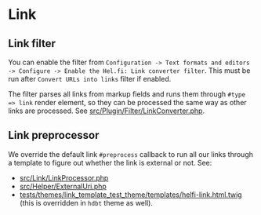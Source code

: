 # Link

## Link filter

You can enable the filter from `Configuration -> Text formats and editors -> Configure -> Enable the Hel.fi: Link converter filter`. This must be run after `Convert URLs into links` filter if enabled.

The filter parses all links from markup fields and runs them through `#type => link` render element, so they can be processed the same way as other links are processed. See [src/Plugin/Filter/LinkConverter.php](https://github.com/City-of-Helsinki/drupal-module-helfi-api-base/blob/main/src/Plugin/Filter/LinkConverter.php).

## Link preprocessor

We override the default link `#preprocess` callback to run all our links through a template to figure out whether the link is external or not. See:
- [src/Link/LinkProcessor.php](/src/Link/LinkProcessor.php)
- [src/Helper/ExternalUri.php](/src/Helper/ExternalUri.php)
- [tests/themes/link_template_test_theme/templates/helfi-link.html.twig](/tests/themes/link_template_test_theme/templates/helfi-link.html.twig) (this is overridden in `hdbt` theme as well).

